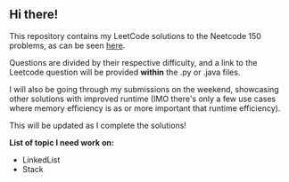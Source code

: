 ## Hi there!

This repository contains my LeetCode solutions to the Neetcode 150 problems, as can be seen [here](https://neetcode.io/roadmap).

Questions are divided by their respective difficulty, and a link to the Leetcode question will be provided **within** the .py or .java files.

I will also be going through my submissions on the weekend, showcasing other solutions with improved runtime (IMO there's only a few use cases where memory efficiency is as or more important that runtime efficiency).

This will be updated as I complete the solutions!


**List of topic I need work on:**
- LinkedList
- Stack